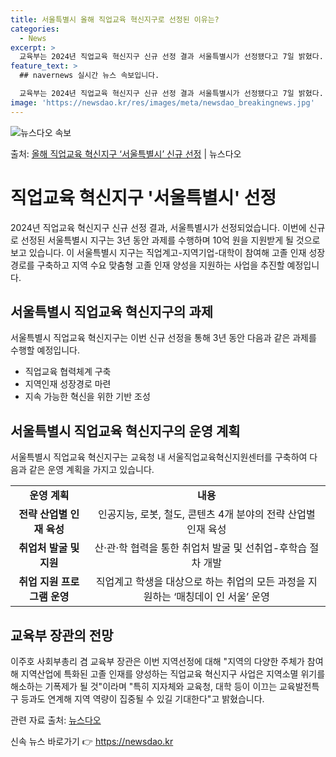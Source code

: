 ```yaml
---
title: 서울특별시 올해 직업교육 혁신지구로 선정된 이유는?
categories:
  - News
excerpt: >
  교육부는 2024년 직업교육 혁신지구 신규 선정 결과 서울특별시가 선정됐다고 7일 밝혔다. 직업교육 혁신지구…
feature_text: >
  ## navernews 실시간 뉴스 속보입니다.

  교육부는 2024년 직업교육 혁신지구 신규 선정 결과 서울특별시가 선정됐다고 7일 밝혔다. 직업교육 혁신지구…
image: 'https://newsdao.kr/res/images/meta/newsdao_breakingnews.jpg'
---
```


![뉴스다오 속보](https://newsdao.kr/res/images/meta/newsdao_breakingnews.jpg)

<p>출처: <a href="https://newsdao.kr/3287" rel="dofollow">올해 직업교육 혁신지구 ‘서울특별시’ 신규 선정</a> | 뉴스다오</p>

<h1 data-ke-size="size26">직업교육 혁신지구 '서울특별시' 선정</h1>
<p data-ke-size="size16">2024년 직업교육 혁신지구 신규 선정 결과, 서울특별시가 선정되었습니다. 이번에 신규로 선정된 서울특별시 지구는 3년 동안 과제를 수행하며 10억 원을 지원받게 될 것으로 보고 있습니다. 이 서울특별시 지구는 직업계고-지역기업-대학이 참여해 고졸 인재 성장 경로를 구축하고 지역 수요 맞춤형 고졸 인재 양성을 지원하는 사업을 추진할 예정입니다.</p>

<h2 data-ke-size="size24">서울특별시 직업교육 혁신지구의 과제</h2>
<p data-ke-size="size16">서울특별시 직업교육 혁신지구는 이번 신규 선정을 통해 3년 동안 다음과 같은 과제를 수행할 예정입니다.</p>

<ul>
    <li>직업교육 협력체계 구축</li>
    <li>지역인재 성장경로 마련</li>
    <li>지속 가능한 혁신을 위한 기반 조성</li>
</ul>

<h2 data-ke-size="size24">서울특별시 직업교육 혁신지구의 운영 계획</h2>
<p data-ke-size="size16">서울특별시 직업교육 혁신지구는 교육청 내 서울직업교육혁신지원센터를 구축하여 다음과 같은 운영 계획을 가지고 있습니다.</p>

<table>
    <tr>
        <td style="text-align: center; height: 17px;"><b>운영 계획</b></td>
        <td style="text-align: center; height: 17px;"><b>내용</b></td>
    </tr>
    <tr>
        <td style="text-align: center; height: 17px;"><b>전략 산업별 인재 육성</b></td>
        <td style="text-align: center; height: 17px;">인공지능, 로봇, 철도, 콘텐츠 4개 분야의 전략 산업별 인재 육성</td>
    </tr>
    <tr>
        <td style="text-align: center; height: 17px;"><b>취업처 발굴 및 지원</b></td>
        <td style="text-align: center; height: 17px;">산·관·학 협력을 통한 취업처 발굴 및 선취업-후학습 절차 개발</td>
    </tr>
    <tr>
        <td style="text-align: center; height: 17px;"><b>취업 지원 프로그램 운영</b></td>
        <td style="text-align: center; height: 17px;">직업계고 학생을 대상으로 하는 취업의 모든 과정을 지원하는 ‘매칭데이 인 서울’ 운영</td>
    </tr>
</table>

<h2 data-ke-size="size24">교육부 장관의 전망</h2>
<p data-ke-size="size16">이주호 사회부총리 겸 교육부 장관은 이번 지역선정에 대해 "지역의 다양한 주체가 참여해 지역산업에 특화된 고졸 인재를 양성하는 직업교육 혁신지구 사업은 지역소멸 위기를 해소하는 기폭제가 될 것"이라며 "특히 지자체와 교육청, 대학 등이 이끄는 교육발전특구 등과도 연계해 지역 역량이 집중될 수 있길 기대한다"고 밝혔습니다.</p>

<p data-ke-size="size16">관련 자료 출처: <a href="https://newsdao.kr/3287">뉴스다오</a></p> 

신속 뉴스 바로가기 👉 <a href="https://newsdao.kr" rel="dofollow">https://newsdao.kr</a>


